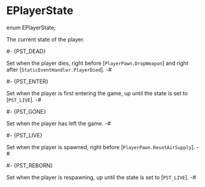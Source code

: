 # EPlayerState

[DropWeapon]: PlayerPawn.md#mthd-DropWeapon
[PlayerDied]: ../Events/StaticEventHandler.md#mthd-PlayerDied
[ResetAirSupply]: PlayerPawn.md#mthd-ResetAirSupply

[PlayerPawn]: PlayerPawn.md
[StaticEventHandler]: ../Events/StaticEventHandler.md

<!-- api-declaration -->
enum EPlayerState;

<!-- api-definition -->
The current state of the player.

<!-- api-variants -->
#-
{PST_DEAD}

Set when the player dies, right before [`PlayerPawn.DropWeapon`] and
right after [`StaticEventHandler.PlayerDied`].
-#

#-
{PST_ENTER}

Set when the player is first entering the game, up until the state is
set to [`PST_LIVE`].
-#

#-
{PST_GONE}

Set when the player has left the game.
-#

#-
{PST_LIVE}

Set when the player is spawned, right before
[`PlayerPawn.ResetAirSupply`].
-#

#-
{PST_REBORN}

Set when the player is respawning, up until the state is set to
[`PST_LIVE`].
-#
